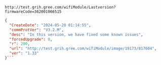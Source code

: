 `http://test.grih.gree.com/wifiModule/Lastversion?firmwareCode=362001066515`

```json
{
  "CreateDate": "2024-05-20 01:14:55",
  "commProtVer": "V3.2.M",
  "desc": "In this version, we have fixed some known issues",
  "forcedUpgrade": 0,
  "r": 200,
  "url": "http://test.grih.gree.com/wifiModule/image/19173/817604",
  "ver": "1.33"
}```
